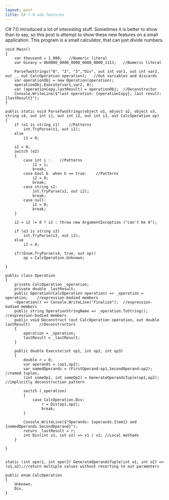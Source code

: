 ```yaml
---
layout: post
title: C# 7.0 new features
---
```


C# 7.0 introduced a lot of interesting stuff. Sometimes it is better to show than to say, so this post is attempt  to show these new features on a small application.
This program is a small calculator, that can just divide numbers.

    void Main()
    {	
    	var thousand = 1_000;	//Numeric literal
    	var binary = 0b0000_0000_0000_0000_0000_1111;	//Numeric literal
    	
    	ParseTwoStrings("8", "2", "3","Div", out int var1, out int var2, out _, out CalcOperation operation);	//Out variables and discards
    	var operationObj = new Operation(operation);
    	operationObj.Execute(var1,var2, 0);
    	var (operationCopy,lastResult) = operationObj;	//Deconstructor
    	Console.WriteLine($"last operation: {operationCopy}, last result:{lastResult}");
    }
    
    public static void ParseTwoStrings(object o1, object o2, object o3, string s4, out int i1, out int i2, out int i3, out CalcOperation op)
    {
    	if (o1 is string s1)	//Patterns
    		int.TryParse(s1, out i1);
    	else
    		i1 = 0;
    
    	i2 = 0;
    	switch (o2)
    	{
    		case int i :	//Patterns
    			i2 = i;
    			break;
    		case bool b  when b == true:	//Patterns
    			i2 = 0;
    			break;
    		case string s2:
    			int.TryParse(s2, out i2);
    			break;
    		case null:
    			i2 = 0;
    			break;
    	}
    	
    	i2 = i2 != 0 ? i2 : throw new ArgumentException ("can't be 0");
    
    	if (o3 is string s3)
    		int.TryParse(s3, out i3);
    	else
    		i3 = 0;
    
    	if(!Enum.TryParse(s4, true, out op))
    		op = CalcOperation.Unknown;
    
    }
    
    public class Operation
    {
    	private CalcOperation _operation;
    	private double _lastResult;
    	public Operation(CalcOperation operation) => _operation = operation;	//expression-bodied members
    	~Operation() => Console.WriteLine("finalize");	//expression-bodied members
    	public string OperationStringName => _operation.ToString();	//expression-bodied members
    	public void Deconstruct (out CalcOperation operation, out double lastResult)	//Deconstructors
    	{
    		operation = _operation;
    		lastResult = _lastResult;
    	}
    	
    	public double Execute(int op1, int op2, int op3)
    	{
    		double r = 0;		
    		var operands = (op1,op2);									
    		var namedDperands = (FirstOperand:op1,SecondOperand:op2);	//named tuples;
    		(int someOp1, int someOp2) = GenerateOperandsTuple(op1,op2);	//implicitly deconstruction pattern
    		
    		switch (_operation)
    		{
    			case CalcOperation.Div:
    				r = Div(op1,op2);
    				break;
    		}
    		
    		Console.WriteLine($"Operands: {operands.Item1} and {namedDperands.SecondOperand}");
    		return _lastResult = r;
    		int Div(int v1, int v2) => v1 / v2;	//Local methods
    	}
    
    }
    
    
    static (int oper1, int oper2) GenerateOperandsTuple(int o1, int o2) => (o1,o2);//return multiple values without resorting to out parameters
    
    public enum CalcOperation
    {
    	Unknown,
    	Div,
    }
